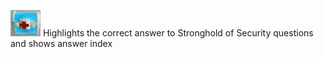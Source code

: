 ![Icon](icon.png?raw=true "Security")
Highlights the correct answer to Stronghold of Security questions and shows answer index